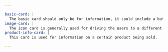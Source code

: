 ```yaml
---

basic-card: |
  The basic card should only be for information, it could include a button, but is never a link itself.
image-card: |
  The icon card is generally used for driving the users to a different page with more information.
product-info-card: |
  This card is used for information on a certain product being sold.

---
```

